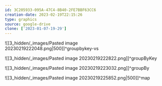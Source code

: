 ```yaml
---
id: 3C205933-095A-47C4-8B40-2FE7BBF63CC6
creation-date: 2023-02-19T22:15:26 
type: graphics
source: google-drive
clone: ['2023-01-07-19-29']
---
```


![[3_hidden/_images/Pasted image 20230219222048.png|500]]^groupbykey-vs

![[3_hidden/_images/Pasted image 20230219222822.png]]^groupByKey

![[3_hidden/_images/Pasted image 20230219223032.png]]^groupBy

![[3_hidden/_images/Pasted image 20230219225852.png|500]]^map